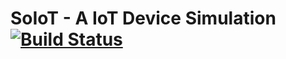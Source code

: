 # SoIoT - A IoT Device Simulation  [![Build Status](https://travis-ci.com/khanhnpt2127/SoIoT.svg?branch=master)](https://travis-ci.com/khanhnpt2127/SoIoT)

